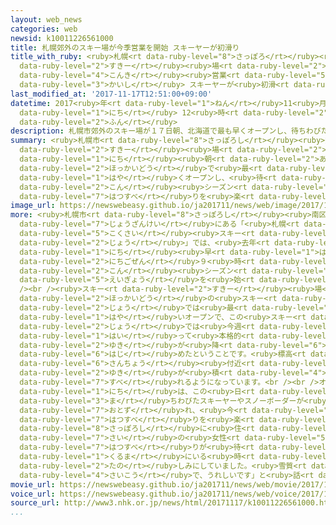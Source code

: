 ```yaml
---
layout: web_news
categories: web
newsid: k10011226561000
title: 札幌郊外のスキー場が今季営業を開始 スキーヤーが初滑り
title_with_ruby: <ruby>札幌<rt data-ruby-level="8">さっぽろ</rt></ruby><ruby>郊外<rt data-ruby-level="7">こうがい</rt></ruby>の<ruby>スキー<rt
  data-ruby-level="2">すきー</rt></ruby><ruby>場<rt data-ruby-level="2">じょう</rt></ruby>が<ruby>今季<rt
  data-ruby-level="4">こんき</rt></ruby><ruby>営業<rt data-ruby-level="5">えいぎょう</rt></ruby>を<ruby>開始<rt
  data-ruby-level="3">かいし</rt></ruby> スキーヤーが<ruby>初滑<rt data-ruby-level="7">はつすべ</rt></ruby>り
last_modified_at: '2017-11-17T12:51:00+09:00'
datetime: 2017<ruby>年<rt data-ruby-level="1">ねん</rt></ruby>11<ruby>月<rt data-ruby-level="1">がつ</rt></ruby>17<ruby>日<rt
  data-ruby-level="1">にち</rt></ruby> 12<ruby>時<rt data-ruby-level="2">じ</rt></ruby>51<ruby>分<rt
  data-ruby-level="2">ふん</rt></ruby>
description: 札幌市郊外のスキー場が１７日朝、北海道で最も早くオープンし、待ちわびたスキーヤーたちが今シーズンの初滑りを楽しんでいます。
summary: <ruby>札幌市<rt data-ruby-level="8">さっぽろし</rt></ruby><ruby>郊外<rt data-ruby-level="7">こうがい</rt></ruby>の<ruby>スキー<rt
  data-ruby-level="2">すきー</rt></ruby><ruby>場<rt data-ruby-level="2">じょう</rt></ruby>が１７<ruby>日<rt
  data-ruby-level="1">にち</rt></ruby><ruby>朝<rt data-ruby-level="2">あさ</rt></ruby>、<ruby>北海道<rt
  data-ruby-level="2">ほっかいどう</rt></ruby>で<ruby>最<rt data-ruby-level="4">もっと</rt></ruby>も<ruby>早<rt
  data-ruby-level="1">はや</rt></ruby>くオープンし、<ruby>待<rt data-ruby-level="3">ま</rt></ruby>ちわびたスキーヤーたちが<ruby>今<rt
  data-ruby-level="2">こん</rt></ruby><ruby>シーズン<rt data-ruby-level="2">しーずん</rt></ruby>の<ruby>初滑<rt
  data-ruby-level="7">はつすべ</rt></ruby>りを<ruby>楽<rt data-ruby-level="2">たの</rt></ruby>しんでいます。
image_url: https://newswebeasy.github.io/ja201711/news/web/image/2017/11/17/K10011226561_1711171149_1711171151_01_02.jpg
more: <ruby>札幌市<rt data-ruby-level="8">さっぽろし</rt></ruby><ruby>南区<rt data-ruby-level="3">みなみく</rt></ruby><ruby>定山渓<rt
  data-ruby-level="7">じょうざんけい</rt></ruby>にある「<ruby>札幌<rt data-ruby-level="8">さっぽろ</rt></ruby><ruby>国際<rt
  data-ruby-level="5">こくさい</rt></ruby><ruby>スキー<rt data-ruby-level="2">すきー</rt></ruby><ruby>場<rt
  data-ruby-level="2">じょう</rt></ruby>」では、<ruby>去年<rt data-ruby-level="3">きょねん</rt></ruby>より１<ruby>日<rt
  data-ruby-level="1">にち</rt></ruby><ruby>早<rt data-ruby-level="1">はや</rt></ruby>く１７<ruby>日午前<rt
  data-ruby-level="2">にちごぜん</rt></ruby>９<ruby>時<rt data-ruby-level="2">じ</rt></ruby>に<ruby>今<rt
  data-ruby-level="2">こん</rt></ruby><ruby>シーズン<rt data-ruby-level="2">しーずん</rt></ruby>の<ruby>営業<rt
  data-ruby-level="5">えいぎょう</rt></ruby>を<ruby>始<rt data-ruby-level="3">はじ</rt></ruby>めました。<br
  /><br /><ruby>スキー<rt data-ruby-level="2">すきー</rt></ruby><ruby>場<rt data-ruby-level="2">じょう</rt></ruby>によりますと、<ruby>北海道<rt
  data-ruby-level="2">ほっかいどう</rt></ruby>の<ruby>スキー<rt data-ruby-level="2">すきー</rt></ruby><ruby>場<rt
  data-ruby-level="2">じょう</rt></ruby>では<ruby>最<rt data-ruby-level="4">もっと</rt></ruby>も<ruby>早<rt
  data-ruby-level="1">はや</rt></ruby>いオープンで、この<ruby>スキー<rt data-ruby-level="2">すきー</rt></ruby><ruby>場<rt
  data-ruby-level="2">じょう</rt></ruby>では<ruby>今週<rt data-ruby-level="2">こんしゅう</rt></ruby>に<ruby>入<rt
  data-ruby-level="1">はい</rt></ruby>って<ruby>本格的<rt data-ruby-level="5">ほんかくてき</rt></ruby>に<ruby>雪<rt
  data-ruby-level="2">ゆき</rt></ruby>が<ruby>降<rt data-ruby-level="6">ふ</rt></ruby>り<ruby>始<rt
  data-ruby-level="6">はじ</rt></ruby>めたということです。<ruby>標高<rt data-ruby-level="4">ひょうこう</rt></ruby>１１００メートルの<ruby>山頂<rt
  data-ruby-level="6">さんちょう</rt></ruby><ruby>付近<rt data-ruby-level="4">ふきん</rt></ruby>のゲレンデにはおよそ６０センチの<ruby>雪<rt
  data-ruby-level="2">ゆき</rt></ruby>が<ruby>積<rt data-ruby-level="4">つ</rt></ruby>もり、７つのコースのうち４つで<ruby>滑<rt
  data-ruby-level="7">すべ</rt></ruby>れるようになっています。<br /><br />オープン<ruby>初日<rt data-ruby-level="4">しょにち</rt></ruby>の１７<ruby>日<rt
  data-ruby-level="1">にち</rt></ruby>は、この<ruby>日<rt data-ruby-level="1">ひ</rt></ruby>を<ruby>待<rt
  data-ruby-level="3">ま</rt></ruby>ちわびたスキーヤーやスノーボーダーが<ruby>大勢<rt data-ruby-level="5">おおぜい</rt></ruby><ruby>訪<rt
  data-ruby-level="7">おとず</rt></ruby>れ、<ruby>今<rt data-ruby-level="2">いま</rt></ruby>シーズンの<ruby>初滑<rt
  data-ruby-level="7">はつすべ</rt></ruby>りを<ruby>楽<rt data-ruby-level="2">たの</rt></ruby>しんでいました。<ruby>札幌市<rt
  data-ruby-level="8">さっぽろし</rt></ruby>に<ruby>住<rt data-ruby-level="3">す</rt></ruby>む２５<ruby>歳<rt
  data-ruby-level="7">さい</rt></ruby>の<ruby>女性<rt data-ruby-level="5">じょせい</rt></ruby>は「<ruby>初滑<rt
  data-ruby-level="7">はつすべ</rt></ruby>りが<ruby>待<rt data-ruby-level="3">ま</rt></ruby>ちきれず、<ruby>車<rt
  data-ruby-level="1">くるま</rt></ruby>にいる<ruby>時<rt data-ruby-level="2">とき</rt></ruby>からゴーグルをつけて<ruby>楽<rt
  data-ruby-level="2">たの</rt></ruby>しみにしていました。<ruby>雪質<rt data-ruby-level="8">せきしつ</rt></ruby>は<ruby>最高<rt
  data-ruby-level="4">さいこう</rt></ruby>で、うれしいです」と<ruby>話<rt data-ruby-level="2">はな</rt></ruby>していました。
movie_url: https://newswebeasy.github.io/ja201711/news/web/movie/2017/11/17/k10011226561_201711171210_201711171212.mp4
voice_url: https://newswebeasy.github.io/ja201711/news/web/voice/2017/11/17/k10011226561_201711171210_201711171212.mp3
source_url: http://www3.nhk.or.jp/news/html/20171117/k10011226561000.html
...
```

